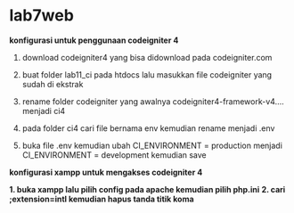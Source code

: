 # lab7web

**konfigurasi untuk penggunaan codeigniter 4**

1. download codeigniter4 yang bisa didownload pada codeigniter.com

2. buat folder lab11_ci pada htdocs lalu masukkan file codeigniter yang sudah di ekstrak

3. rename folder codeigniter yang awalnya codeigniter4-framework-v4.... menjadi ci4

4. pada folder ci4 cari file bernama env kemudian rename menjadi .env

5. buka file .env kemudian ubah CI_ENVIRONMENT = production menjadi CI_ENVIRONMENT = development kemudian save


**konfigurasi xampp untuk mengakses codeigniter 4**

**1. buka xampp lalu pilih config pada apache kemudian pilih php.ini**
**2. cari ;extension=intl kemudian hapus tanda titik koma**
